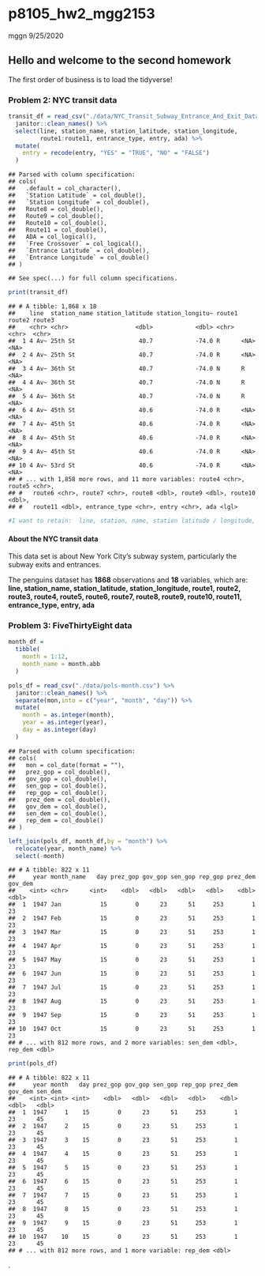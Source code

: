 p8105\_hw2\_mgg2153
================
mggn
9/25/2020

## Hello and welcome to the second homework

The first order of business is to load the tidyverse\!

### Problem 2: NYC transit data

``` r
transit_df = read_csv("./data/NYC_Transit_Subway_Entrance_And_Exit_Data.csv") %>%
  janitor::clean_names() %>%
  select(line, station_name, station_latitude, station_longitude, 
         route1:route11, entrance_type, entry, ada) %>%
  mutate(
    entry = recode(entry, "YES" = "TRUE", "NO" = "FALSE")
  )
```

    ## Parsed with column specification:
    ## cols(
    ##   .default = col_character(),
    ##   `Station Latitude` = col_double(),
    ##   `Station Longitude` = col_double(),
    ##   Route8 = col_double(),
    ##   Route9 = col_double(),
    ##   Route10 = col_double(),
    ##   Route11 = col_double(),
    ##   ADA = col_logical(),
    ##   `Free Crossover` = col_logical(),
    ##   `Entrance Latitude` = col_double(),
    ##   `Entrance Longitude` = col_double()
    ## )

    ## See spec(...) for full column specifications.

``` r
print(transit_df)
```

    ## # A tibble: 1,868 x 18
    ##    line  station_name station_latitude station_longitu~ route1 route2 route3
    ##    <chr> <chr>                   <dbl>            <dbl> <chr>  <chr>  <chr> 
    ##  1 4 Av~ 25th St                  40.7            -74.0 R      <NA>   <NA>  
    ##  2 4 Av~ 25th St                  40.7            -74.0 R      <NA>   <NA>  
    ##  3 4 Av~ 36th St                  40.7            -74.0 N      R      <NA>  
    ##  4 4 Av~ 36th St                  40.7            -74.0 N      R      <NA>  
    ##  5 4 Av~ 36th St                  40.7            -74.0 N      R      <NA>  
    ##  6 4 Av~ 45th St                  40.6            -74.0 R      <NA>   <NA>  
    ##  7 4 Av~ 45th St                  40.6            -74.0 R      <NA>   <NA>  
    ##  8 4 Av~ 45th St                  40.6            -74.0 R      <NA>   <NA>  
    ##  9 4 Av~ 45th St                  40.6            -74.0 R      <NA>   <NA>  
    ## 10 4 Av~ 53rd St                  40.6            -74.0 R      <NA>   <NA>  
    ## # ... with 1,858 more rows, and 11 more variables: route4 <chr>, route5 <chr>,
    ## #   route6 <chr>, route7 <chr>, route8 <dbl>, route9 <dbl>, route10 <dbl>,
    ## #   route11 <dbl>, entrance_type <chr>, entry <chr>, ada <lgl>

``` r
#I want to retain:  line, station, name, station latitude / longitude, routes served, entry, vending, entrance type, and ADA compliance
```

#### About the NYC transit data

This data set is about New York City’s subway system, particularly the
subway exits and entrances.

The penguins dataset has **1868** observations and **18** variables,
which are: **line, station\_name, station\_latitude, station\_longitude,
route1, route2, route3, route4, route5, route6, route7, route8, route9,
route10, route11, entrance\_type, entry, ada**

### Problem 3: FiveThirtyEight data

``` r
month_df =
  tibble(
    month = 1:12,
    month_name = month.abb
  )

pols_df = read_csv("./data/pols-month.csv") %>%
  janitor::clean_names() %>%
  separate(mon,into = c("year", "month", "day")) %>%
  mutate(
    month = as.integer(month),
    year = as.integer(year),
    day = as.integer(day)
  )
```

    ## Parsed with column specification:
    ## cols(
    ##   mon = col_date(format = ""),
    ##   prez_gop = col_double(),
    ##   gov_gop = col_double(),
    ##   sen_gop = col_double(),
    ##   rep_gop = col_double(),
    ##   prez_dem = col_double(),
    ##   gov_dem = col_double(),
    ##   sen_dem = col_double(),
    ##   rep_dem = col_double()
    ## )

``` r
left_join(pols_df, month_df,by = "month") %>%
  relocate(year, month_name) %>% 
  select(-month)
```

    ## # A tibble: 822 x 11
    ##     year month_name   day prez_gop gov_gop sen_gop rep_gop prez_dem gov_dem
    ##    <int> <chr>      <int>    <dbl>   <dbl>   <dbl>   <dbl>    <dbl>   <dbl>
    ##  1  1947 Jan           15        0      23      51     253        1      23
    ##  2  1947 Feb           15        0      23      51     253        1      23
    ##  3  1947 Mar           15        0      23      51     253        1      23
    ##  4  1947 Apr           15        0      23      51     253        1      23
    ##  5  1947 May           15        0      23      51     253        1      23
    ##  6  1947 Jun           15        0      23      51     253        1      23
    ##  7  1947 Jul           15        0      23      51     253        1      23
    ##  8  1947 Aug           15        0      23      51     253        1      23
    ##  9  1947 Sep           15        0      23      51     253        1      23
    ## 10  1947 Oct           15        0      23      51     253        1      23
    ## # ... with 812 more rows, and 2 more variables: sen_dem <dbl>, rep_dem <dbl>

``` r
print(pols_df)
```

    ## # A tibble: 822 x 11
    ##     year month   day prez_gop gov_gop sen_gop rep_gop prez_dem gov_dem sen_dem
    ##    <int> <int> <int>    <dbl>   <dbl>   <dbl>   <dbl>    <dbl>   <dbl>   <dbl>
    ##  1  1947     1    15        0      23      51     253        1      23      45
    ##  2  1947     2    15        0      23      51     253        1      23      45
    ##  3  1947     3    15        0      23      51     253        1      23      45
    ##  4  1947     4    15        0      23      51     253        1      23      45
    ##  5  1947     5    15        0      23      51     253        1      23      45
    ##  6  1947     6    15        0      23      51     253        1      23      45
    ##  7  1947     7    15        0      23      51     253        1      23      45
    ##  8  1947     8    15        0      23      51     253        1      23      45
    ##  9  1947     9    15        0      23      51     253        1      23      45
    ## 10  1947    10    15        0      23      51     253        1      23      45
    ## # ... with 812 more rows, and 1 more variable: rep_dem <dbl>

.
